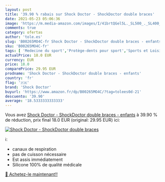 ```yaml
---
layout: post
title: '39.90 % rabais sur Shock Doctor - ShockDoctor double braces'
date: 2021-05-23 05:06:36
image: 'https://m.media-amazon.com/images/I/41brtQGel5L._SL500_._SL400_.jpg'
comments: true
category: ofertas
author: 'tole.es'
slug: 'B00265MO4C-fr Shock Doctor - ShockDoctor double braces - enfants'
sku: 'B00265MO4C-fr'
tags: [ 'Medecine du sport','Protège-dents pour sport','Sports et Loisirs','shock doctor', ]
actualPrice: 18.0 EUR
currency: EUR
price: 18.0
comparePrice: 29.95 EUR
prodname: 'Shock Doctor - ShockDoctor double braces - enfants'
country: 'fr'
flag: '🇫🇷'
brand: 'Shock Doctor'
buyurl: 'https://www.amazon.fr/dp/B00265MO4C/?tag=tolees0d-21'
descuento: '39.90'
average: '18.5333333333333'
---
```


Vous avez [Shock Doctor - ShockDoctor double braces - enfants](https://www.amazon.fr/dp/B00265MO4C/?tag=tolees0d-21)  à  39.90 % de réduction, prix final  18.0 EUR (original: 29.95 EUR) ici:

[![Shock Doctor - ShockDoctor double braces](https://m.media-amazon.com/images/I/41brtQGel5L._SL500_._SL400_.jpg)](https://www.amazon.fr/dp/B00265MO4C/?tag=tolees0d-21)

ℹ️:

- canaux de respiration
- pas de cuisson nécessaire
- Est assis immédiatement
- Silicone 100% de qualité médicale

[🛒 Achetez-le maintenant!!](https://www.amazon.fr/dp/B00265MO4C/?tag=tolees0d-21)
